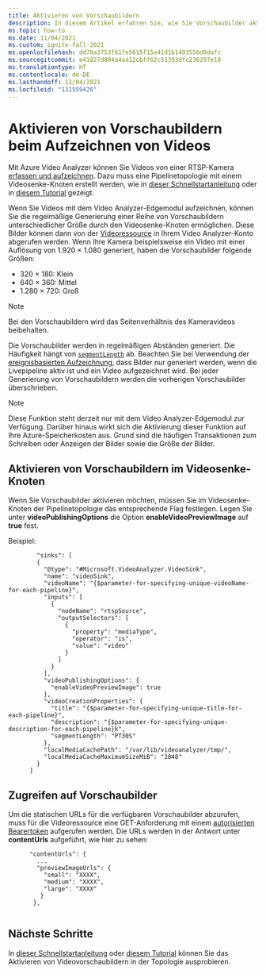 ```yaml
---
title: Aktivieren von Vorschaubildern
description: In diesem Artikel erfahren Sie, wie Sie Vorschaubilder aktivieren und darauf zugreifen, wenn Sie Videos mithilfe von Azure Video Analyzer aufzeichnen.
ms.topic: how-to
ms.date: 11/04/2021
ms.custom: ignite-fall-2021
ms.openlocfilehash: dd78a3753f61fe5615f15a41d1b1493556d0dafc
ms.sourcegitcommit: e41827d894a4aa12cbff62c51393dfc236297e10
ms.translationtype: HT
ms.contentlocale: de-DE
ms.lasthandoff: 11/04/2021
ms.locfileid: "131559426"
---
```

# <a name="enable-preview-images-when-recording-video"></a>Aktivieren von Vorschaubildern beim Aufzeichnen von Videos

Mit Azure Video Analyzer können Sie Videos von einer RTSP-Kamera [erfassen und aufzeichnen](../video-recording.md). Dazu muss eine Pipelinetopologie mit einem Videosenke-Knoten erstellt werden, wie in [dieser Schnellstartanleitung](detect-motion-record-video-clips-cloud.md) oder in [diesem Tutorial](use-continuous-video-recording.md) gezeigt. 

Wenn Sie Videos mit dem Video Analyzer-Edgemodul aufzeichnen, können Sie die regelmäßige Generierung einer Reihe von Vorschaubildern unterschiedlicher Größe durch den Videosenke-Knoten ermöglichen. Diese Bilder können dann von der [Videoressource](../terminology.md#video) in Ihrem Video Analyzer-Konto abgerufen werden. Wenn Ihre Kamera beispielsweise ein Video mit einer Auflösung von 1.920 × 1.080 generiert, haben die Vorschaubilder folgende Größen:

  * 320 × 180: Klein
  * 640 × 360: Mittel
  * 1\.280 × 720: Groß

> [!NOTE]
> Bei den Vorschaubildern wird das Seitenverhältnis des Kameravideos beibehalten.

Die Vorschaubilder werden in regelmäßigen Abständen generiert. Die Häufigkeit hängt von [`segmentLength`](../playback-recordings-how-to.md#recording-and-playback-latencies) ab. Beachten Sie bei Verwendung der [ereignisbasierten Aufzeichnung](record-event-based-live-video.md), dass Bilder nur generiert werden, wenn die Livepipeline aktiv ist und ein Video aufgezeichnet wird. Bei jeder Generierung von Vorschaubildern werden die vorherigen Vorschaubilder überschrieben.

> [!NOTE]
> Diese Funktion steht derzeit nur mit dem Video Analyzer-Edgemodul zur Verfügung. Darüber hinaus wirkt sich die Aktivierung dieser Funktion auf Ihre Azure-Speicherkosten aus. Grund sind die häufigen Transaktionen zum Schreiben oder Anzeigen der Bilder sowie die Größe der Bilder.

## <a name="enable-preview-images-in-the-video-sink-node"></a>Aktivieren von Vorschaubildern im Videosenke-Knoten
Wenn Sie Vorschaubilder aktivieren möchten, müssen Sie im Videosenke-Knoten der Pipelinetopologie das entsprechende Flag festlegen. Legen Sie unter **videoPublishingOptions** die Option **enableVideoPreviewImage** auf **true** fest.  

Beispiel:
```
        "sinks": [
        {
          "@type": "#Microsoft.VideoAnalyzer.VideoSink",
          "name": "videoSink",
          "videoName": "{$parameter-for-specifying-unique-videoName-for-each-pipeline}",
          "inputs": [
            {
              "nodeName": "rtspSource",
              "outputSelectors": [
                {
                  "property": "mediaType",
                  "operator": "is",
                  "value": "video"
                }
              ]
            }
          ],
          "videoPublishingOptions": {
            "enableVideoPreviewImage": true
          },
          "videoCreationProperties": {
            "title": "{$parameter-for-specifying-unique-title-for-each-pipeline}",
            "description": "{$parameter-for-specifying-unique-description-for-each-pipeline}k",
            "segmentLength": "PT30S"
          },
          "localMediaCachePath": "/var/lib/videoanalyzer/tmp/",
          "localMediaCacheMaximumSizeMiB": "2048"
        }
      ]
``` 

## <a name="accessing-preview-images"></a>Zugreifen auf Vorschaubilder

Um die statischen URLs für die verfügbaren Vorschaubilder abzurufen, muss für die Videoressource eine GET-Anforderung mit einem [autorisierten Bearertoken](../playback-recordings-how-to.md#accessing-videos) aufgerufen werden. Die URLs werden in der Antwort unter **contentUrls** aufgeführt, wie hier zu sehen:

```
      "contentUrls": {
        ...
        "previewImageUrls": {
          "small": "XXXX",
          "medium": "XXXX",
          "large": "XXXX"
         }
       },
    
```

## <a name="next-steps"></a>Nächste Schritte

In [dieser Schnellstartanleitung](detect-motion-record-video-clips-cloud.md) oder [diesem Tutorial](use-continuous-video-recording.md) können Sie das Aktivieren von Videovorschaubildern in der Topologie ausprobieren. 
